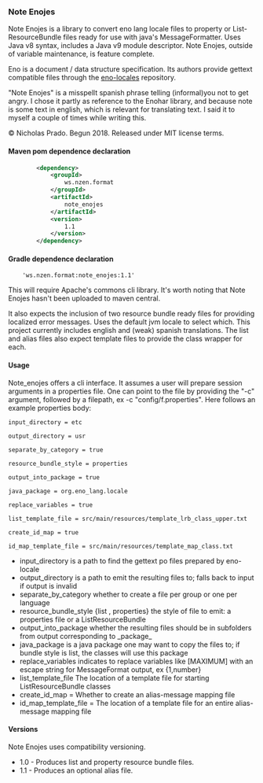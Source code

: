 
### Note Enojes

Note Enojes is a library to convert eno lang locale files to property or List- ResourceBundle files ready for use with java's MessageFormatter. Uses Java v8 syntax, includes a Java v9 module descriptor. Note Enojes, outside of variable maintenance, is feature complete.

Eno is a document / data structure specification. Its authors provide gettext compatible files through the [eno-locales](https://github.com/eno-lang/eno-locales) repository.

"Note Enojes" is a misspellt spanish phrase telling (informal)you not to get angry. I chose it partly as reference to the Enohar library, and because note is some text in english, which is relevant for translating text. I said it to myself a couple of times while writing this.

&copy; Nicholas Prado. Begun 2018. Released under MIT license terms.

#### Maven pom dependence declaration

```xml
		<dependency>
			<groupId>
				ws.nzen.format
			</groupId>
			<artifactId>
				note_enojes
			</artifactId>
			<version>
				1.1
			</version>
		</dependency>
```

#### Gradle dependence declaration

```
	'ws.nzen.format:note_enojes:1.1'
```

This will require Apache's commons cli library. It's worth noting that Note Enojes hasn't been uploaded to maven central.

It also expects the inclusion of two resource bundle ready files for providing localized error messages. Uses the default jvm locale to select which. This project currently includes english and (weak) spanish translations. The list and alias files also expect template files to provide the class wrapper for each.

#### Usage

Note_enojes offers a cli interface. It assumes a user will prepare session arguments in a properties file. One can point to the file by providing the "-c" argument, followed by a filepath, ex -c "config/f.properties". Here follows an example properties body:

```
input_directory = etc

output_directory = usr

separate_by_category = true

resource_bundle_style = properties

output_into_package = true

java_package = org.eno_lang.locale

replace_variables = true

list_template_file = src/main/resources/template_lrb_class_upper.txt

create_id_map = true

id_map_template_file = src/main/resources/template_map_class.txt
```

* input_directory is a path to find the gettext po files prepared by eno-locale
* output_directory is a path to emit the resulting files to; falls back to input if output is invalid
* separate\_by_category whether to create a file per group or one per language
* resource\_bundle_style {list , properties} the style of file to emit: a properties file or a ListResourceBundle
* output\_into\_package whether the resulting files should be in subfolders from output corresponding to \_package_
* java_package is a java package one may want to copy the files to; if bundle style is list, the classes will use this package
* replace_variables indicates to replace variables like [MAXIMUM] with an escape string for MessageFormat output, ex {1,number}
* list\_template\_file The location of a template file for starting ListResourceBundle classes
* create\_id\_map = Whether to create an alias-message mapping file
* id\_map\_template_file = The location of a template file for an entire alias-message mapping file

#### Versions

Note Enojes uses compatibility versioning.

* 1.0 - Produces list and property resource bundle files.
* 1.1 - Produces an optional alias file.







































